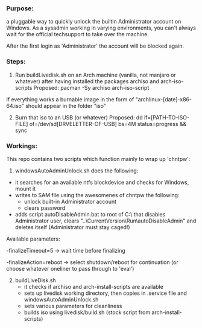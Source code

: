### Purpose: 
a pluggable way to quickly unlock the builtin Administrator account on Windows. As a sysadmin working in varying environments, you can't always wait for the official techsupport to take over the machine. 

After the first login as 'Administrator' the account will be blocked again.

### Steps:
1. Run buildLivedisk.sh on an Arch machine (vanilla, not manjaro or whatever) after having installed the packages archiso and arch-iso-scripts
Proposed: pacman -Sy archiso arch-iso-script

If everything works a burnable image in the form of "archlinux-[date]-x86-64.iso" should appear in the folder "iso"

2. Burn that iso to an USB (or whatever)
Proposed: dd if=[PATH-TO-ISO-FILE] of=/dev/sd[DRVELETTER-OF-USB] bs=4M status=progress && sync

### Workings:
This repo contains two scripts which function mainly to wrap up 'chntpw':

1. windowsAutoAdminUnlock.sh does the following: 
- it searches for an available ntfs blockdevice and checks for Windows, mount it
- writes to SAM file using the awesomenes of chntpw the following:
	- unlock built-in Administrator account
	- clears password
- adds script autoDisableAdmin.bat to root of C:\ that disables Administrator user, clears "..\CurrentVersion\Run\autoDisableAdmin" and deletes itself (Administrator must stay caged!)

Available parameters:

   -finalizeTimeout=5 -> wait time before finalizing

   -finalizeAction=reboot -> select shutdown/reboot for continuation (or choose whatever oneliner to pass through to 'eval')

2. buildLiveDisk.sh
	- it checks if archiso and arch-install-scripts are available
	- sets up livedisk working directory, then copies in .service file and windowsAutoAdminUnlock.sh
	- sets various parameters for cleanliness
	- builds iso using livedisk/build.sh (stock script from arch-install-scripts)
